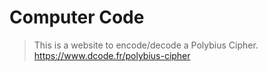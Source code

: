 # Computer Code
> This is a website to encode/decode a Polybius Cipher. https://www.dcode.fr/polybius-cipher 
